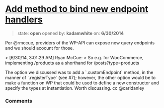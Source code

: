 # [Add method to bind new endpoint handlers](https://github.com/kadamwhite/wordpress-rest-api/issues/51)

> state: **open** opened by: **kadamwhite** on: **6/30/2014**

Per @rmccue, providers of the WP-API can expose new query endpoints and we should acocunt for those.

&gt; [6/30/14, 3:01:29 AM] Ryan McCue:
&gt; So e.g. for WooCommerce, implementing /products as a shorthand for /posts?type=products

The option we discussed was to add a &#x60;.customEndpoint&#x60; method, in the manner of &#x60;.registerType&#x60; (see #7); however, the other option would be to make a function on WP that could be used to define a new constructor and specify the types at instantiation. Worth discussing. cc @carldanley 

### Comments

